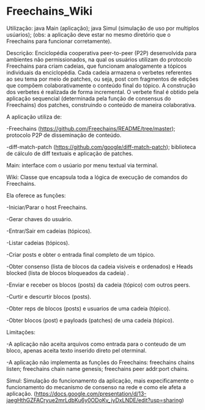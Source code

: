 # Freechains_Wiki
Utilização: java Main (aplicação); java Simul (simulação de uso por multiplos usúarios); (obs: a aplicação deve estar no mesmo diretório que o Freechains para funcionar corretamente).

Descrição: Enciclopédia cooperativa peer-to-peer (P2P) desenvolvida para ambientes não permissionados, na qual os usuários utilizam do protocolo Freechains para criam cadeias, que funcionam analogamente a tópicos individuais da enciclopédia.
Cada cadeia armazena o verbetes referentes ao seu tema por meio de patches, ou seja,  post com fragmentos de edições que compõem colaborativamente o conteúdo final do tópico. 
A construção dos verbetes é realizada de forma incremental. O verbete final é obtido pela aplicação sequencial (determinada pela função de consensus do Freechains) dos patches, construindo o conteúdo de maneira colaborativa.

A aplicação utiliza de:

  -Freechains (https://github.com/Freechains/README/tree/master); protocolo P2P de disseminação de conteúdo.

  -diff-match-patch (https://github.com/google/diff-match-patch); biblioteca de cálculo de diff textuais e aplicação de patches.
  
Main: interface com o usúario por menu textual via terminal.

Wiki: Classe que  encapsula toda a lógica de execução de comandos do Freechains. 

  Ela oferece as funções:

  -Iniciar/Parar o host Freechains.

  -Gerar chaves do usuário.

  -Entrar/Sair em cadeias (tópicos).

  -Listar cadeias (tópicos).

  -Criar posts e obter o entrada final completo de um tópico.

  -Obter consenso (lista de blocos da cadeia visiveis e ordenados) e Heads blocked (lista de blocos bloqueados da cadeia) .

  -Enviar e receber os blocos (posts) da cadeia (tópico) com outros peers.

  -Curtir e descurtir blocos (posts).
  
  -Obter reps de blocos (posts) e usuarios de uma cadeia (tópico).

  -Obter blocos (post) e payloads (patches) de uma cadeia (tópico).

  Limitações:
  
  -A aplicação não aceita arquivos como entrada para o conteudo de um bloco, apenas aceita texto inserido direto pel oterminal.

  -A aplicação não implementa as funções do Freechains: freechains chains listen; freechains chain name genesis; freechains peer addr:port chains.

Simul: Simulação do funcionamento da aplicação, mais expecificamente o funcionamento do mecanismo de consenso na rede e como ele afeta a aplicação. (https://docs.google.com/presentation/d/13-jaegHthGZFACryue2mrLdbKu6y0ODoKv_jyDxLNDE/edit?usp=sharing)




